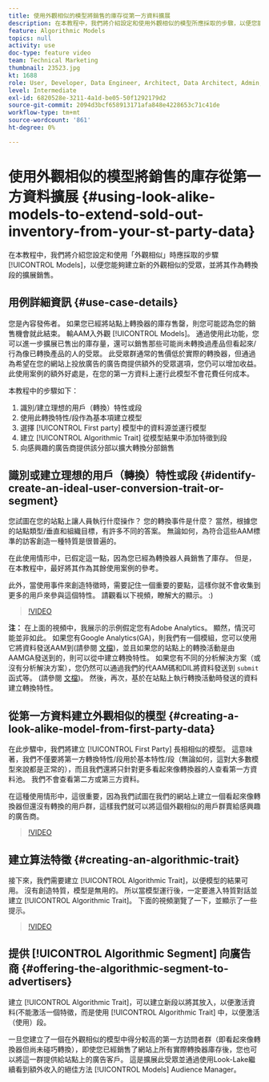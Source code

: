```yaml
---
title: 使用外觀相似的模型將銷售的庫存從第一方資料擴展
description: 在本教程中，我們將介紹設定和使用外觀相似的模型所應採取的步驟，以便您能夠建立新的外觀相似的觀眾，並將它們作為轉換段的擴展銷售。
feature: Algorithmic Models
topics: null
activity: use
doc-type: feature video
team: Technical Marketing
thumbnail: 23523.jpg
kt: 1688
role: User, Developer, Data Engineer, Architect, Data Architect, Admin, Leader
level: Intermediate
exl-id: 6820528e-3211-4a1d-be05-50f1292179d2
source-git-commit: 2094d3bcf658913171afa848e4228653c71c41de
workflow-type: tm+mt
source-wordcount: '861'
ht-degree: 0%

---
```


# 使用外觀相似的模型將銷售的庫存從第一方資料擴展 {#using-look-alike-models-to-extend-sold-out-inventory-from-your-st-party-data}

在本教程中，我們將介紹您設定和使用「外觀相似」時應採取的步驟 [!UICONTROL Models]，以便您能夠建立新的外觀相似的受眾，並將其作為轉換段的擴展銷售。

## 用例詳細資訊 {#use-case-details}

您是內容發佈者。 如果您已經將站點上轉換器的庫存售罄，則您可能認為您的銷售機會就此結束。 輸AAM入外觀 [!UICONTROL Models]。 通過使用此功能，您可以進一步擴展已售出的庫存量，還可以銷售那些可能尚未轉換過產品但看起來/行為像已轉換產品的人的受眾。 此受眾群通常的售價低於實際的轉換器，但通過為希望在您的網站上投放廣告的廣告商提供額外的受眾選項，您仍可以增加收益。 此使用案例的額外好處是，在您的第一方資料上運行此模型不會花費任何成本。

本教程中的步驟如下：

1. 識別/建立理想的用戶（轉換）特性或段
1. 使用此轉換特性/段作為基本項建立模型
1. 選擇 [!UICONTROL First party] 模型中的資料源並運行模型
1. 建立 [!UICONTROL Algorithmic Trait] 從模型結果中添加特徵到段
1. 向感興趣的廣告商提供該分部以擴大轉換分部銷售

## 識別或建立理想的用戶（轉換）特性或段 {#identify-create-an-ideal-user-conversion-trait-or-segment}

您試圖在您的站點上讓人員執行什麼操作？ 您的轉換事件是什麼？ 當然，根據您的站點類型/垂直和組織目標，有許多不同的答案。 無論如何，為符合這些AAM標準的訪客創造一種特質是很普遍的。

在此使用情形中，已假定這一點，因為您已經為轉換器人員銷售了庫存。 但是，在本教程中，最好將其作為其餘使用案例的參考。

此外，當使用事件來創造特徵時，需要記住一個重要的要點，這樣你就不會收集到更多的用戶來參與這個特性。 請觀看以下視頻，瞭解大的顯示。 :)

>[!VIDEO](https://video.tv.adobe.com/v/23431/?quality=12)

**注：** 在上面的視頻中，我展示的示例假定您有Adobe Analytics。 顯然，情況可能並非如此。 如果您有Google Analytics(GA)，則我們有一個模組，您可以使用它將資料發送AAM到(請參閱 [文檔](https://experienceleague.adobe.com/docs/audience-manager/user-guide/dil-api/dil-overview.html))，並且如果您的站點上的轉換活動是由AAMGA發送到的，則可以從中建立轉換特性。 如果您有不同的分析解決方案（或沒有分析解決方案），您仍然可以通過我們的代AAM碼和DIL將資料發送到 `submit` 函式等。 (請參閱 [文檔](https://experienceleague.adobe.com/docs/audience-manager/user-guide/dil-api/dil-modules.html))。 然後，再次，基於在站點上執行轉換活動時發送的資料建立轉換特性。

## 從第一方資料建立外觀相似的模型 {#creating-a-look-alike-model-from-first-party-data}

在此步驟中，我們將建立 [!UICONTROL First Party] 長相相似的模型。 這意味著，我們不僅要將第一方轉換特性/段用於基本特性/段（無論如何，這對大多數模型來說都是正常的），而且我們還將只針對更多看起來像轉換器的人查看第一方資料池。 我們不會查看第二方或第三方資料。

在這種使用情形中，這很重要，因為我們試圖在我們的網站上建立一個看起來像轉換器但還沒有轉換的用戶群，這樣我們就可以將這個外觀相似的用戶群賣給感興趣的廣告商。

>[!VIDEO](https://video.tv.adobe.com/v/23504/?quality-12)

## 建立算法特徵 {#creating-an-algorithmic-trait}

接下來，我們需要建立 [!UICONTROL Algorithmic Trait]，以便模型的結果可用。 沒有創造特質，模型是無用的。 所以當模型運行後，一定要進入特質對話並建立 [!UICONTROL Algorithmic Trait]。 下面的視頻瀏覽了一下，並顯示了一些提示。

>[!VIDEO](https://video.tv.adobe.com/v/23523/?quality=12)

## 提供 [!UICONTROL Algorithmic Segment] 向廣告商 {#offering-the-algorithmic-segment-to-advertisers}

建立 [!UICONTROL Algorithmic Trait]，可以建立新段以將其放入，以便激活資料(不能激活一個特徵，而是使用 [!UICONTROL Algorithmic Trait] 中，以便激活（使用）段。

一旦您建立了一個在外觀相似的模型中得分較高的第一方訪問者群（即看起來像轉換器但尚未碰巧轉換），即使您已經銷售了網站上所有實際轉換器庫存後，您也可以將這一群提供給站點上的廣告客戶。 這是擴展此受眾並通過使用Look-Lake繼續看到額外收入的絕佳方法 [!UICONTROL Models] Audience Manager。
